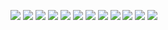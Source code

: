 ![](app/assets/images/1.png)
![](app/assets/images/2.png)
![](app/assets/images/3.png)
![](app/assets/images/4.png)
![](app/assets/images/5.png)
![](app/assets/images/6.png)
![](app/assets/images/7.png)
![](app/assets/images/9.png)
![](app/assets/images/10.png)
![](app/assets/images/11.png)
![](app/assets/images/12.png)
![](app/assets/images/13.png)
